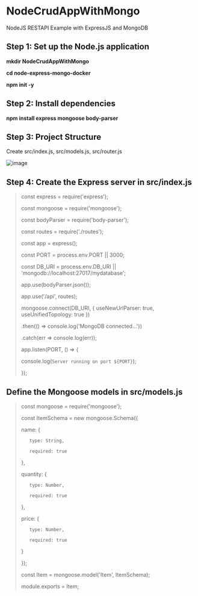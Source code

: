 # NodeCrudAppWithMongo
NodeJS RESTAPI Example with ExpressJS and MongoDB

## Step 1: Set up the Node.js application
**mkdir NodeCrudAppWithMongo**

**cd node-express-mongo-docker**

**npm init -y**

## Step 2: Install dependencies
**npm install express mongoose body-parser**
## Step 3: Project Structure
Create src/index.js, src/models.js, src/router.js

![image](https://github.com/nitin1982/NodeCrudAppWithMongo/assets/5372907/4c750bfa-a57b-48f2-8553-e6367828f462)

## Step 4: Create the Express server in src/index.js
> const express = require('express');
> 
> const mongoose = require('mongoose');
> 
> const bodyParser = require('body-parser');
> 
> const routes = require('./routes');
>
> 
> const app = express();
> 
> const PORT = process.env.PORT || 3000;
> 
> const DB_URI = process.env.DB_URI || 'mongodb://localhost:27017/mydatabase';
> 
> app.use(bodyParser.json());
> 
> app.use('/api', routes);
> 
> mongoose.connect(DB_URI, { useNewUrlParser: true, useUnifiedTopology: true })
> 
>    .then(() => console.log('MongoDB connected...'))
>
>    .catch(err => console.log(err));
> 
> app.listen(PORT, () => {
> 
>   console.log(`Server running on port ${PORT}`);
> 
> });

## Define the Mongoose models in src/models.js
> const mongoose = require('mongoose');
> 
> const ItemSchema = new mongoose.Schema({
> 
>    name: {
> 
>        type: String,
> 
>        required: true
> 
>    },
> 
>    quantity: {
> 
>        type: Number,
> 
>        required: true
> 
>    },
> 
>    price: {
> 
>        type: Number,
> 
>        required: true
> 
>    }
> 
> });
> 
> const Item = mongoose.model('Item', ItemSchema);
> 
> module.exports = Item;

